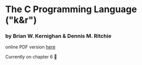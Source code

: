 # The C Programming Language ("k&r")
### by Brian W. Kernighan & Dennis M. Ritchie

online PDF version [here](http://www2.cs.uregina.ca/~hilder/cs833/Other%20Reference%20Materials/The%20C%20Programming%20Language.pdf)

Currently on chapter 6 📘

